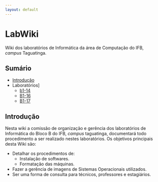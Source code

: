 ```yaml
---
layout: default
---
```


# LabWiki

Wiki dos laboratórios de Informática da área de Computação do IFB, *campus*
Taguatinga.

## Sumário
- [Introdução](#introducao)
- Laboratórios]
    - [b1-14](#b1-14)
    - [B1-16](#b1-16)
    - [B1-17](#b1-17)


## Introdução

Nesta wiki a comissão de organização e gerência dos laboratórios de Informática
do Bloco B do IFB, *campus* taguatinga, documentará todo procedimento a ser
realizado nestes laboratórios. Os objetivos principais desta Wiki são:

- Detalhar os procedimentos de:
    -  Instalação de softwares.
    -  Formatação das máquinas.
- Fazer a gerência de imagens de Sistemas Operacionais utilizados.
- Ser uma forma de consulta para técnicos, professores e estagiários.
